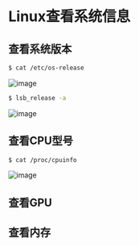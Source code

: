 # Linux查看系统信息


## 查看系统版本

```sh
$ cat /etc/os-release
```
![image](https://user-images.githubusercontent.com/14041622/45667212-cf053880-bb4a-11e8-9437-bafede472f44.png)


```sh
$ lsb_release -a
```
![image](https://user-images.githubusercontent.com/14041622/45667242-ec3a0700-bb4a-11e8-9e46-67614b176f8b.png)


## 查看CPU型号

```sh
$ cat /proc/cpuinfo
```
![image](https://user-images.githubusercontent.com/14041622/45667317-43d87280-bb4b-11e8-9eac-dff53c2d4462.png)


## 查看GPU

## 查看内存